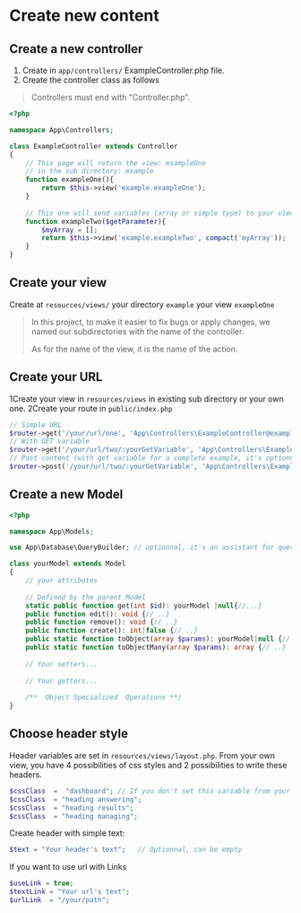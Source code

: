# Create new content

## Create a new controller

1) Create in `app/controllers/` ExampleController.php file.
2) Create the controller class as follows

> Controllers must end with "Controller.php".

```PHP
<?php

namespace App\Controllers;

class ExampleController extends Controller
{
    // This page will return the view: exampleOne
    // in the sub directory: example
    function exampleOne(){
        return $this->view('example.exampleOne');
    }
    
    // This one will send variables (array or simple type) to your view
    function exampleTwo($getParameter){
        $myArray = [];
        return $this->view('example.exampleTwo', compact('myArray'));
    }
}
```

## Create your view

Create at `resources/views/` your directory `example` your view `exampleOne`

> In this project, to make it easier to fix bugs or apply changes, we named our subdirectories with the name of the controller.
>
> As for the name of the view, it is the name of the action.

## Create your URL

1Create your view in `resources/views` in existing sub directory or your own one. 2Create your route
in `public/index.php`

```PHP
// Simple URL
$router->get('/your/url/one', 'App\Controllers\ExampleController@exampleOne');
// With GET variable
$router->get('/your/url/two/:yourGetVariable', 'App\Controllers\ExampleController@exampleTwo');
// Post content (with get variable for a complete example, it's optionnal)
$router->post('/your/url/two/:yourGetVariable', 'App\Controllers\ExampleController@exampleTwo');
```

## Create a new Model

```PHP
<?php

namespace App\Models;

use App\Database\QueryBuilder; // optionnal, it's an assistant for query string writing

class yourModel extends Model
{
    // your attributes
    
    // Defined by the parent Model
    static public function get(int $id): yourModel |null{//...}
    public function edit(): void {// ..}
    public function remove(): void {// ..}
    public function create(): int|false {// ..}
    public static function toObject(array $params): yourModel|null {// ..}
    public static function toObjectMany(array $params): array {// ..}
    
    // Your setters...
    
    // Your getters...
    
    /**  Object Specialized  Operations **/
}

```

## Choose header style

Header variables are set in `resources/views/layout.php`. From your own view, you have 4 possibilities of css styles and
2 possibilities to write these headers.

```php
$cssClass  =  "dashboard"; // If you don't set this variable from your view, it will pick dashboard class.
$cssClass  = "heading answering";
$cssClass  = "heading results";
$cssClass  = "heading managing";
```

Create header with simple text:

```PHP
$text = "Your header's text";   // Optionnal, can be empty
```

If you want to use url with Links

```PHP
$useLink = true;
$textLink = "Your url's text";
$urlLink  = "/your/path";
```
